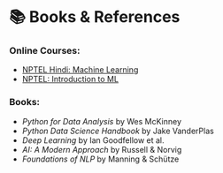 # 📚 Books & References

### Online Courses:
- [NPTEL Hindi: Machine Learning](https://onlinecourses.nptel.ac.in/noc23_cs125/preview)
- [NPTEL: Introduction to ML](https://onlinecourses.nptel.ac.in/noc25_cs46/preview)

### Books:
- *Python for Data Analysis* by Wes McKinney
- *Python Data Science Handbook* by Jake VanderPlas
- *Deep Learning* by Ian Goodfellow et al.
- *AI: A Modern Approach* by Russell & Norvig
- *Foundations of NLP* by Manning & Schütze
